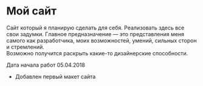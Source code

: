 # Мой сайт

Сайт который я планирую сделать для себя. Реализовать здесь все свои задумки. Главное предназначение — это представления меня самого как разработчика, моих возможностей, умений, сильных сторон и стремлений.  
Возможно получится раскрыть какие-то дизайнерские способности.

Дата начала работ 05.04.2018
- Добавлен первый макет сайта 